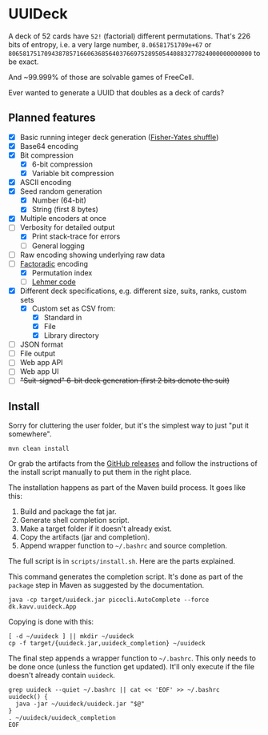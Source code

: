 # UUIDeck

A deck of 52 cards have `52!` (factorial) different permutations. That's 226 bits of entropy, i.e. a very large
number, `8.06581751709e+67` or `80658175170943878571660636856403766975289505440883277824000000000000` to be exact.

And ~99.999% of those are solvable games of FreeCell.

Ever wanted to generate a UUID that doubles as a deck of cards?

## Planned features

- [x] Basic running integer deck
  generation ([Fisher-Yates shuffle](https://en.wikipedia.org/wiki/Fisher%E2%80%93Yates_shuffle))
- [x] Base64 encoding
- [x] Bit compression
    - [x] 6-bit compression
    - [x] Variable bit compression
- [x] ASCII encoding
- [x] Seed random generation
    - [x] Number (64-bit)
    - [x] String (first 8 bytes)
- [x] Multiple encoders at once
- [ ] Verbosity for detailed output
    - [x] Print stack-trace for errors
    - [ ] General logging
- [ ] Raw encoding showing underlying raw data
- [ ] [Factoradic](https://en.wikipedia.org/wiki/Factorial_number_system) encoding
    - [x] Permutation index
    - [ ] [Lehmer code](https://en.wikipedia.org/wiki/Lehmer_code)
- [x] Different deck specifications, e.g. different size, suits, ranks, custom sets
    - [x] Custom set as CSV from:
        - [x] Standard in
        - [x] File
        - [x] Library directory
- [ ] JSON format
- [ ] File output
- [ ] Web app API
- [ ] Web app UI
- [ ] ~~"Suit-signed" 6-bit deck generation (first 2 bits denote the suit)~~

## Install

Sorry for cluttering the user folder, but it's the simplest way to just "put it somewhere".

```shell
mvn clean install
```

Or grab the artifacts from the [GitHub releases](https://github.com/MedicodiBiscotti/uuideck/releases/latest)
and follow the instructions of the install script manually to put them in the right place.

The installation happens as part of the Maven build process. It goes like this:

1. Build and package the fat jar.
2. Generate shell completion script.
3. Make a target folder if it doesn't already exist.
4. Copy the artifacts (jar and completion).
5. Append wrapper function to `~/.bashrc` and source completion.

The full script is in `scripts/install.sh`. Here are the parts explained.

This command generates the completion script. It's done as part of the `package` step in Maven as suggested by the
documentation.

```shell
java -cp target/uuideck.jar picocli.AutoComplete --force dk.kavv.uuideck.App
```

Copying is done with this:

```shell
[ -d ~/uuideck ] || mkdir ~/uuideck
cp -f target/{uuideck.jar,uuideck_completion} ~/uuideck
```

The final step appends a wrapper function to `~/.bashrc`.
This only needs to be done once (unless the function get updated). It'll only execute if the file doesn't already
contain `uuideck`.

```shell
grep uuideck --quiet ~/.bashrc || cat << 'EOF' >> ~/.bashrc
uuideck() {
  java -jar ~/uuideck/uuideck.jar "$@"
}
. ~/uuideck/uuideck_completion
EOF
```
